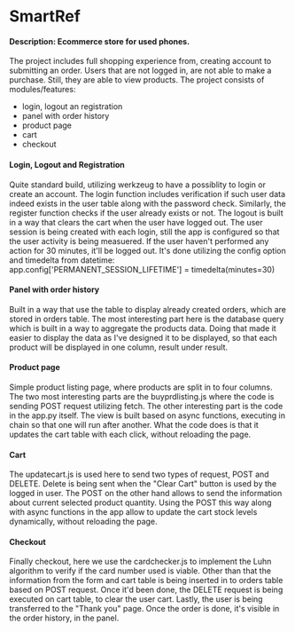 # SmartRef
#### Description: Ecommerce store for used phones.
The project includes full shopping experience from, creating account to submitting an order.
Users that are not logged in, are not able to make a purchase. Still, they are able to view products.
The project consists of modules/features:
- login, logout an registration
- panel with order history
- product page
- cart
- checkout

#### Login, Logout and Registration
Quite standard build, utilizing werkzeug to have a possiblity to login or create an account. The login function includes verification if such user data indeed exists in the user table along with the password check.  Similarly, the register function checks if the user already exists or not. The logout is built in a way that clears the cart when the user have logged out. The user session is being created with each login, still the app is configured so that the user activity is being measuered. If the user haven't performed any action for 30 minutes, it'll be logged out. It's done utilizing the config option and timedelta from datetime:
app.config['PERMANENT_SESSION_LIFETIME'] =  timedelta(minutes=30) 

#### Panel with order history
Built in a way that use the table to display already created orders, which are stored in orders table. The most interesting part here is the database query which is built in a way to aggregate the products data. Doing that made it easier to display the data as I've designed it to be displayed, so that each product will be displayed in one column, result under result.

#### Product page

Simple product listing page, where products are split in to four columns. The two most interesting parts are the buyprdlisting.js where the code is sending POST request utilizing fetch. The other interesting part is the code in the app.py itself.
The view is built based on async functions, executing in chain so that one will run after another. What the code does is that it updates the cart table with each click, without reloading the page.

#### Cart

The updatecart.js is used here to send two types of request, POST and DELETE. Delete is being sent when the "Clear Cart" button is used by the logged in user. The POST on the other hand allows to send the information about current selected product quantity.
Using the POST this way along with async functions in the app allow to update the cart stock levels dynamically, without reloading the page.

#### Checkout

Finally checkout, here we use the cardchecker.js to implement the Luhn algorithm to verify if the card number used is viable. Other than that the information from the form and cart table is being inserted in to orders table based on POST request. Once it'd been done, the DELETE request is being executed on cart table, to clear the user cart. Lastly, the user is being transferred to the "Thank you" page. Once the order is done, it's visible in the order history, in the panel.

